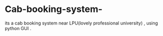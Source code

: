 # Cab-booking-system-
its a cab booking system near LPU(lovely professional university) , using python GUI .
